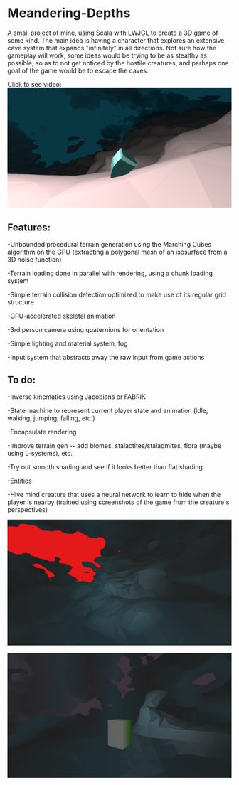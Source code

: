 # Meandering-Depths

A small project of mine, using Scala with LWJGL to create a 3D game of some kind. The main idea is having a character that explores an extensive cave system that expands "infinitely" in all directions. Not sure how the gameplay will work, some ideas would be trying to be as stealthy as possible, so as to not get noticed by the hostile creatures, and perhaps one goal of the game would be to escape the caves.

Click to see video:
[![Screenshot3](/src/main/resources/images/md3.png "Screenshot3")](https://www.youtube.com/watch?v=Sp723U-i7vE)

Features:
-
-Unbounded procedural terrain generation using the Marching Cubes algorithm on the GPU (extracting a polygonal mesh of an isosurface from a 3D noise function)

-Terrain loading done in parallel with rendering, using a chunk loading system

-Simple terrain collision detection optimized to make use of its regular grid structure 

-GPU-accelerated skeletal animation

-3rd person camera using quaternions for orientation

-Simple lighting and material system; fog

-Input system that abstracts away the raw input from game actions


To do:
-
-Inverse kinematics using Jacobians or FABRIK

-State machine to represent current player state and animation (idle, walking, jumping, falling, etc.)

-Encapsulate rendering

-Improve terrain gen --  add biomes, stalactites/stalagmites, flora (maybe using L-systems), etc.

-Try out smooth shading and see if it looks better than flat shading 

-Entities 

-Hive mind creature that uses a neural network to learn to hide when the player is nearby (trained using screenshots of the game from the creature's perspectives)

![Screenshot](/src/main/resources/images/md1.png "Screenshot")

![Screenshot2](/src/main/resources/images/md2.png "Screenshot2")
